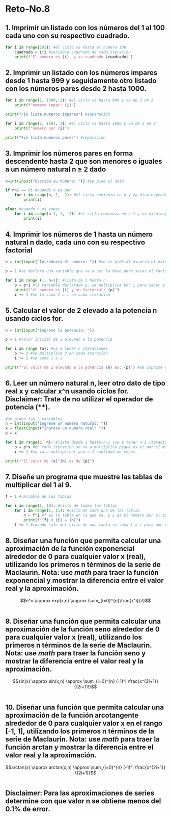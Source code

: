 # Reto-No.8

## 1. Imprimir un listado con los números del 1 al 100 cada uno con su respectivo cuadrado.

```python
for i in range(101): #el ciclo va hasta el numero 100
    cuadrado = i*i #variable cuadrado de cada iteracion
    print(f"El numero es {i}, y su cuadrado {cuadrado}")
```

## 2.  Imprimir un listado con los números impares desde 1 hasta 999 y seguidamente otro listado con los números pares desde 2 hasta 1000.

```python 
for i in range(1, 1000, 2): #el ciclo va hasta 999 y va de 2 en 2
    print(f"numero impar: {i}")

print("Fin lista numeros impares") #separación 

for i in range(2, 1001, 2): #el ciclo va hasta 1000 y va de 2 en 2
    print(f"número par {i}")

print("Fin lista numeros pares") #separación
```

## 3.  Imprimir los números pares en forma descendente hasta 2 que son menores o iguales a un número natural n ≥ 2 dado

```python
n=int(input("Escriba su número: ")) #se pide el dato

if n%2 == 0: #cuando n es par
    for i in range(n, 1, -2): #el ciclo comienza en n y va disminuyendo 2 en cada iteracion
        print(i)

else: #cuando n es impar
    for i in range(n-1, 1, -2): #el ciclo comienza en n-1 y va disminuyendo 2 en cada iteracion
        print(i)
```

## 4. Imprimir los números de 1 hasta un número natural n dado, cada uno con su respectivo factorial

```python
n = int(input("Introduzca el número: ")) #se le pide al usuario el dato

p = 1 #se declara una variable que va a ser la base para sacar el factorial en cada iteracion

for i in range (1, n+1): #lista de 1 hasta n
    p = p*i #la variable declarada p, se multiplica por i para sacar el factorial
    print(f"el numero es {i} y su factorial: {p}")
    i += 1 #se le suma 1 a i en cada iteracion
```

## 5. Calcular el valor de 2 elevado a la potencia n usando ciclos for.

```python
n = int(input("Ingrese la potencia: "))

p = 1 #valor inicial de 2 elevado a la potencia

for i in range (n): #va a tener n iteraciones
    p *= 2 #se multiplica 2 en cada iteracion
    i += 1 #se suma 1 a i

print(f"El valor de 2 elevado a la potencia {n} es: {p}") #se imprime el mensaje
```

## 6. Leer un número natural n, leer otro dato de tipo real x y calcular x^n usando ciclos for. **Disclaimer:** Trate de no utilizar el operador de potencia (**).

```python
#se piden las 2 variables 
n = int(input("Ingrese un numero natural: "))
x = float(input("Ingrese un numero real: "))
p = x 

for i in range(1, n): #lista desde 1 hasta n-1 (va a tener n-1 iteraciones)
    p = p*x #en cada iteracion se va a multiplica p(que es x) por si misma
    i += 1 #se va a multiplicar una n-1 cantidad de veces

print(f"El valor de {x}^{n} es de {p}") 
```

## 7. Diseñe un programa que muestre las tablas de multiplicar del 1 al 9.

```python
f = 1 #variable de las tablas

for i in range(1, 10): #ciclo de todas las tablas 
    for i in range(1, 11): #ciclo de cada una de las tablas
        n = f*i #f es la tabla en la que va, y i es el numero por el que se multiplica
        print(f"{f} x {i} = {n}")
    f += 1 #cuando sale del ciclo de una tabla se suma 1 a f para que vaya a la siguiente y asi sucesivamente
```

## 8. Diseñar una función que permita calcular una aproximación de la función exponencial alrededor de 0 para cualquier valor x (real), utilizando los primeros n términos de la serie de Maclaurin. **Nota:** use *math* para traer la función exponencial y mostrar la diferencia entre el valor real y la aproximación.
$$e^x \approx exp(x,n) \approx \sum_{i=0}^{n}\frac{x^i}{i!}$$

```python
```

## 9. Diseñar una función que permita calcular una aproximación de la función seno alrededor de 0 para cualquier valor x (real), utilizando los primeros n términos de la serie de Maclaurin. **Nota:** use *math* para traer la función seno y mostrar la diferencia entre el valor real y la aproximación.
$$sin(x) \approx sin(x,n) \approx \sum_{i=0}^{n} (-1)^i \frac{x^{2i+1}}{(2i+1)!}$$

```python
```

## 10. Diseñar una función que permita calcular una aproximación de la función arcotangente alrededor de 0 para cualquier valor x en el rango [-1, 1], utilizando los primeros n términos de la serie de Maclaurin. **Nota:** use *math* para traer la función arctan y mostrar la diferencia entre el valor real y la aproximación.
$$arctan(x) \approx arctan(x,n) \approx \sum_{i=0}^{n} (-1)^i \frac{x^{2i+1}}{(2i+1)}$$

```python
```

## **Disclaimer:** Para las aproximaciones de series determine con que valor n se obtiene menos del 0.1% de error.
